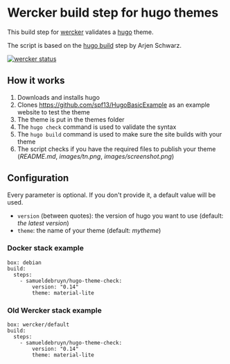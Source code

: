 # Wercker build step for hugo themes

This build step for [wercker](http://wercker.com) validates a [hugo](http://gohugo.io) theme.

The script is based on the [hugo build](https://github.com/ArjenSchwarz/wercker-step-hugo-build) step by Arjen Schwarz.

[![wercker status](https://app.wercker.com/status/644025422415f837c19663891770cc29/m "wercker status")](https://app.wercker.com/project/bykey/644025422415f837c19663891770cc29)

## How it works

1. Downloads and installs hugo
1. Clones https://github.com/spf13/HugoBasicExample as an example website to test the theme
1. The theme is put in the themes folder
1. The `hugo check` command is used to validate the syntax
1. The `hugo build` command is used to make sure the site builds with your theme
1. The script checks if you have the required files to publish your theme (*README.md*, *images/tn.png*, *images/screenshot.png*)

## Configuration

Every parameter is optional. If you don't provide it, a default value will be used.

* `version` (between quotes): the version of hugo you want to use (default: *the latest version*)
* `theme`: the name of your theme (default: *mytheme*)

### Docker stack example

	box: debian
	build:
	  steps:
	    - samueldebruyn/hugo-theme-check:
	        version: "0.14"
	        theme: material-lite

### Old Wercker stack example

	box: wercker/default
	build:
	  steps:
	    - samueldebruyn/hugo-theme-check:
	        version: "0.14"
	        theme: material-lite
